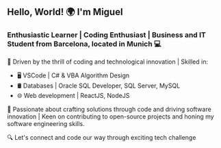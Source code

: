 ## Hello, World! 🌍 I'm Miguel

### Enthusiastic Learner | Coding Enthusiast | Business and IT Student from Barcelona, located in Munich 💻

🚀 Driven by the thrill of coding and technological innovation | Skilled in:
- 🖥️ VSCode | C# & VBA Algorithm Design
- 🛢️ Databases | Oracle SQL Developer, SQL Server, MySQL
- 🌐 Web development | ReactJS, NodeJS

🌟 Passionate about crafting solutions through code and driving software innovation | Keen on contributing to open-source projects and honing my software engineering skills.

🔍 Let's connect and code our way through exciting tech challenge
